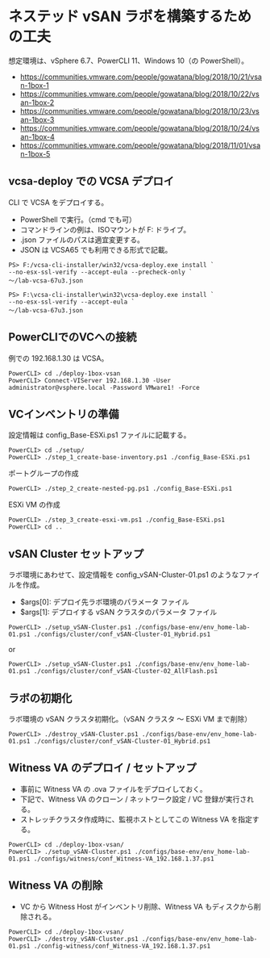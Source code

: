 # ネステッド vSAN ラボを構築するための工夫

想定環境は、vSphere 6.7、PowerCLI 11、Windows 10（の PowerShell）。

* <https://communities.vmware.com/people/gowatana/blog/2018/10/21/vsan-1box-1>
* <https://communities.vmware.com/people/gowatana/blog/2018/10/22/vsan-1box-2>
* <https://communities.vmware.com/people/gowatana/blog/2018/10/23/vsan-1box-3>
* <https://communities.vmware.com/people/gowatana/blog/2018/10/24/vsan-1box-4>
* <https://communities.vmware.com/people/gowatana/blog/2018/11/01/vsan-1box-5>

## vcsa-deploy での VCSA デプロイ

CLI で VCSA をデプロイする。
* PowerShell で実行。（cmd でも可）
* コマンドラインの例は、ISOマウントが F: ドライブ。
* .json ファイルのパスは適宜変更する。
* JSON は VCSA65 でも利用できる形式で記載。

```
PS> F:/vcsa-cli-installer/win32/vcsa-deploy.exe install `
--no-esx-ssl-verify --accept-eula --precheck-only `
～/lab-vcsa-67u3.json

PS> F:\vcsa-cli-installer\win32\vcsa-deploy.exe install `
--no-esx-ssl-verify --accept-eula `
～/lab-vcsa-67u3.json
```

## PowerCLIでのVCへの接続

例での 192.168.1.30 は VCSA。

```
PowerCLI> cd ./deploy-1box-vsan
PowerCLI> Connect-VIServer 192.168.1.30 -User administrator@vsphere.local -Password VMware1! -Force
```

## VCインベントリの準備

設定情報は config_Base-ESXi.ps1 ファイルに記載する。

```
PowerCLI> cd ./setup/
PowerCLI> ./step_1_create-base-inventory.ps1 ./config_Base-ESXi.ps1
```

ポートグループの作成

```
PowerCLI> ./step_2_create-nested-pg.ps1 ./config_Base-ESXi.ps1
```

ESXi VM の作成

```
PowerCLI> ./step_3_create-esxi-vm.ps1 ./config_Base-ESXi.ps1
PowerCLI> cd ..
```

## vSAN Cluster セットアップ

ラボ環境にあわせて、設定情報を config_vSAN-Cluster-01.ps1 のようなファイルを作成。
* $args[0]: デプロイ先ラボ環境のパラメータ ファイル
* $args[1]: デプロイする vSAN クラスタのパラメータ ファイル

```
PowerCLI> ./setup_vSAN-Cluster.ps1 ./configs/base-env/env_home-lab-01.ps1 ./configs/cluster/conf_vSAN-Cluster-01_Hybrid.ps1
```

or

```
PowerCLI> ./setup_vSAN-Cluster.ps1 ./configs/base-env/env_home-lab-01.ps1 ./configs/cluster/conf_vSAN-Cluster-02_AllFlash.ps1
```

## ラボの初期化

ラボ環境の vSAN クラスタ初期化。（vSAN クラスタ ～ ESXi VM まで削除）

```
PowerCLI> ./destroy_vSAN-Cluster.ps1 ./configs/base-env/env_home-lab-01.ps1 ./configs/cluster/conf_vSAN-Cluster-01_Hybrid.ps1
```

## Witness VA のデプロイ / セットアップ

* 事前に Witness VA の .ova ファイルをデプロイしておく。
* 下記で、Witness VA のクローン / ネットワーク設定 / VC 登録が実行される。
* ストレッチクラスタ作成時に、監視ホストとしてこの Witness VA を指定する。

```
PowerCLI> cd ./deploy-1box-vsan/
PowerCLI> ./setup_vSAN-Cluster.ps1 ./configs/base-env/env_home-lab-01.ps1 ./configs/witness/conf_Witness-VA_192.168.1.37.ps1
```

## Witness VA の削除

* VC から Witness Host がインベントリ削除、Witness VA もディスクから削除される。

```
PowerCLI> cd ./deploy-1box-vsan/
PowerCLI> ./destroy_vSAN-Cluster.ps1 ./configs/base-env/env_home-lab-01.ps1 ./config-witness/conf_Witness-VA_192.168.1.37.ps1
```
